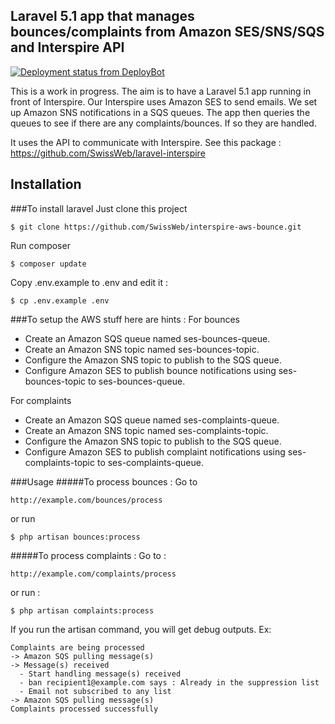 ## Laravel 5.1 app that manages bounces/complaints from Amazon SES/SNS/SQS and Interspire API

[![Deployment status from DeployBot](https://sws.deploybot.com/badge/02267417959608/39353.svg)](http://deploybot.com)

This is a work in progress. The aim is to have a Laravel 5.1 app running in front of Interspire.
Our Interspire uses Amazon SES to send emails. We set up Amazon SNS notifications in a SQS queues. 
The app then queries the queues to see if there are any complaints/bounces. If so they are handled.

It uses the API to communicate with Interspire. See this package :
https://github.com/SwissWeb/laravel-interspire

## Installation
###To install laravel
Just clone this project
```
$ git clone https://github.com/SwissWeb/interspire-aws-bounce.git
```

Run composer
```
$ composer update
```

Copy .env.example to .env and edit it :
```
$ cp .env.example .env
```

###To setup the AWS stuff here are hints :
For bounces
* Create an Amazon SQS queue named ses-bounces-queue.
* Create an Amazon SNS topic named ses-bounces-topic.
* Configure the Amazon SNS topic to publish to the SQS queue.
* Configure Amazon SES to publish bounce notifications using ses-bounces-topic to ses-bounces-queue.

For complaints
* Create an Amazon SQS queue named ses-complaints-queue.
* Create an Amazon SNS topic named ses-complaints-topic.
* Configure the Amazon SNS topic to publish to the SQS queue.
* Configure Amazon SES to publish complaint notifications using ses-complaints-topic to ses-complaints-queue.

###Usage
#####To process bounces :
Go to 
```
http://example.com/bounces/process
```
or run
```
$ php artisan bounces:process
```

#####To process complaints :
Go to :
```
http://example.com/complaints/process
```
or run :
```
$ php artisan complaints:process
```

If you run the artisan command, you will get debug outputs. Ex:
```
Complaints are being processed
-> Amazon SQS pulling message(s)
-> Message(s) received
  - Start handling message(s) received
  - ban recipient1@example.com says : Already in the suppression list
  - Email not subscribed to any list
-> Amazon SQS pulling message(s)
Complaints processed successfully
```
